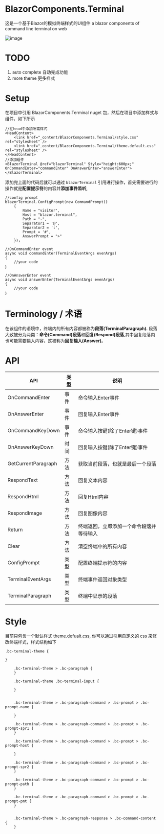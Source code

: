 # BlazorComponents.Terminal
这是一个基于Blazor的模拟终端样式的UI组件
a blazor components of  command line terminal on web

![image](https://github.com/wanglvhang/BlazorComponents.Terminal/assets/936437/3c08a3ac-c31e-4fc4-964d-bcca7470421a)

# TODO
1. auto complete 自动完成功能
2. more theme 更多样式

# Setup
在项目中引用 BlazorComponents.Terminal nuget 包，然后在项目中添加样式与组件，如下所示

```
//在head中添加所需样式
<HeadContent>
    <link href="_content/BlazorComponents.Terminal/style.css" rel="stylesheet" />
    <link href="_content/BlazorComponents.Terminal/theme.default.css" rel="stylesheet" />
</HeadContent>
//添加组件
<BlazorTerminal @ref="blazorTerminal" Style="height:600px;" OnCommandEnter="commandEnter" OnAnswerEnter="answerEnter"></BlazorTerminal>
```
添加完上面的代码后就可以通过 `blazorTerminal` 引用进行操作，首先需要进行的操作就是**配置提示符**的内容并**添加事件监听**,

```
//config prompt
blazorTerminal.ConfigPrompt(new CommandPrompt()
    {
        Name = "visitor",
        Host = "blazor.terminal",
        Path = "~",
        Separator1 = '@',
        Separator2 = ':',
        Prompt = '#',
        AnswerPrompt = ">"
    });

//OnCommandEnter event
async void commandEnter(TerminalEventArgs evenArgs)
{
    //your code
｝

//OnAnswerEnter event
async void answerEnter(TerminalEventArgs evenArgs)
{
    //your code
｝

```


# Terminology / 术语
在该组件的语境中，终端内的所有内容都被称为**段落(TerminalParagraph)**. 段落大致被分为两类：**命令(Command)段落**和**回复(Respond)段落**,其中回复段落内也可能需要输入内容，这被称为**回复输入(Answer)**。


# API

| API| 类型|说明 |
| ----- | ---- | ----- |
| OnCommandEnter  | 事件  | 命令输入Enter事件 | 
| OnAnswerEnter | 事件 | 回复输入Enter事件 | 
| OnCommandKeyDown| 事件 |命令输入按键(除了Enter键)事件  | 
| OnAnswerKeyDown| 时间 | 回复输入按键(除了Enter键)事件 | 
| GetCurrentParagraph| 方法 | 获取当前段落，也就是最后一个段落 | 
| RespondText| 方法 | 回复文本内容 | 
| RespondHtml| 方法 | 回复Html内容 | 
| RespondImage| 方法 | 回复图像内容 | 
| Return| 方法 | 终端返回，立即添加一个命令段落并等待输入 | 
| Clear | 方法 | 清空终端中的所有内容 | 
| ConfigPrompt| 类型 | 配置终端提示符的内容 | 
| TerminalEventArgs| 类型 | 终端事件返回对象类型 | 
| TerminalParagraph| 类型 | 终端中显示的段落 | 


# Style

目前只包含一个默认样式 theme.defualt.css, 你可以通过引用自定义的 css 来修改终端样式，样式结构如下


```
.bc-terminal-theme {

}

    .bc-terminal-theme > .bc-paragraph {
    }

    .bc-terminal-theme .bc-terminal-input {

    }


    .bc-terminal-theme > .bc-paragraph-command > .bc-prompt > .bc-prompt-name {

    }

    .bc-terminal-theme > .bc-paragraph-command > .bc-prompt > .bc-prompt-spr1 {
    }

    .bc-terminal-theme > .bc-paragraph-command > .bc-prompt > .bc-prompt-host {

    }

    .bc-terminal-theme > .bc-paragraph-command > .bc-prompt > .bc-prompt-spr2 {
    }

    .bc-terminal-theme > .bc-paragraph-command > .bc-prompt > .bc-prompt-path {
    }

    .bc-terminal-theme > .bc-paragraph-command > .bc-prompt > .bc-prompt-pmt {
    }


    .bc-terminal-theme > .bc-paragraph-response > .bc-command-content {
    }

```






